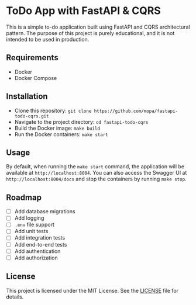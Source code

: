 # ToDo App with FastAPI & CQRS

This is a simple to-do application built using FastAPI and CQRS architectural pattern. The purpose of this project is purely educational, and it is not intended to be used in production.

## Requirements

- Docker
- Docker Compose

## Installation

- Clone this repository: `git clone https://github.com/mopa/fastapi-todo-cqrs.git`
- Navigate to the project directory: `cd fastapi-todo-cqrs`
- Build the Docker image: `make build`
- Run the Docker containers: `make start`

## Usage

By default, when running the `make start` command, the application will be available at `http://localhost:8004`. You 
can also access the Swagger UI at `http://localhost:8004/docs` and stop the containers by running `make stop`.

## Roadmap

- [ ] Add database migrations
- [ ] Add logging
- [ ] `.env` file support
- [ ] Add unit tests
- [ ] Add integration tests
- [ ] Add end-to-end tests
- [ ] Add authentication
- [ ] Add authorization

## License

This project is licensed under the MIT License. See the [LICENSE](LICENSE) file for details.